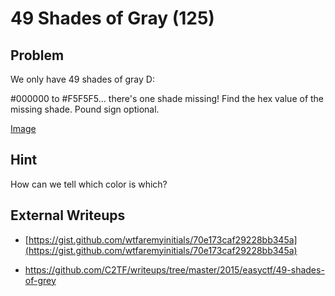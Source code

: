 # 49 Shades of Gray (125)

## Problem

We only have 49 shades of gray D:

\#000000 to \#F5F5F5... there's one shade missing! Find the hex value of the missing shade. Pound sign optional.

[Image](files/shades.png)

## Hint

How can we tell which color is which?

## External Writeups

* [https://gist.github.com/wtfaremyinitials/70e173caf29228bb345a](https://gist.github.com/wtfaremyinitials/70e173caf29228bb345a)

* https://github.com/C2TF/writeups/tree/master/2015/easyctf/49-shades-of-grey
